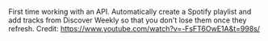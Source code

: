 First time working with an API. Automatically create a Spotify playlist and add tracks from Discover Weekly so that you don't lose them once they refresh. Credit: https://www.youtube.com/watch?v=-FsFT6OwE1A&t=998s/
